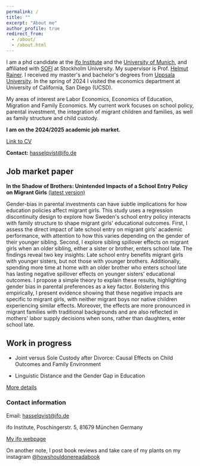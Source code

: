```yaml
---
permalink: /
title: ""
excerpt: "About me"
author_profile: true
redirect_from: 
  - /about/
  - /about.html
---
```


I am a phd candidate at the [ifo Institute](https://www.ifo.de/en) and the [University of Munich](https://www.en.econ.uni-muenchen.de/index.html), and affiliated with [SOFI](https://www.su.se/swedish-institute-for-social-research/) at Stockholm University. My supervisor is Prof. [Helmut Rainer](https://sites.google.com/ifo.de/hrainer/home). I received my master's and bachelor's degrees from [Uppsala University](https://www.nek.uu.se/?languageId=1). In the spring of 2024 I visited the economics department at University of California, San Diego (UCSD).

My areas of interest are Labor Economics, Economics of Education, Migration and Family Economics. My current work focuses on school policy, parental investment, the integration of migrant children and families, as well as family structure and child custody.

**I am on the 2024/2025 academic job market.**

[Link to CV](https://drive.google.com/file/d/177_YkAIlIHnAVo3mdBEbxHrIpTjy11oF/view?usp=drive_link)

**Contact:** hasselqvist@ifo.de

## Job market paper

**In the Shadow of Brothers: Unintended Impacts of a School Entry Policy on Migrant Girls** [(latest version)](https://drive.google.com/file/d/1VlyNQKRnW4lR3zznOtuTZhGrMk6AjBb1/view?usp=drive_link)

Gender-bias in parental investments can have subtle implications for how education policies affect migrant girls. This study uses a regression discontinuity design to explore how Sweden's school entry policy interacts with family structure to shape migrant girls' educational outcomes. First, I assess the direct impact of late school entry on migrant girls' academic performance, with attention to how this varies depending on the gender of their younger sibling.  Second, I explore sibling spillover effects on migrant girls when an older sibling, either a sister or brother, enters school late.  The findings reveal two key insights: Late school entry benefits migrant girls with younger sisters, but not those with younger brothers. Additionally, spending more time at home with an older brother who enters school late has lasting negative spillover effects on younger sisters' educational outcomes.
I propose a simple theory to explain these results, highlighting gender bias in parental preferences as a key factor. Bolstering this empirically, I present evidence showing that these negative impacts are specific to migrant girls, with neither migrant boys nor native children experiencing similar effects. Moreover, the effects are more pronounced in migrant families with traditional backgrounds and are also reflected in mothers' labor supply decisions when sons, rather than daughters, enter school late. 


## Work in progress


* Joint versus Sole Custody after Divorce: Causal Effects on Child Outcomes and Family Environment

* Linguistic Distance and the Gender Gap in Education


[More details](https://hasselqvist.github.io/research/)


### Contact information

Email: hasselqvist@ifo.de

ifo Institute, Poschingerstr. 5, 81679 München Germany

[My ifo webpage](https://www.ifo.de/en/hasselqvist-a)



On another note, I post book reviews and take care of my plants on my instagram [@howshouldonereadabook](https://instagram.com/howshouldonereadabook?igshid=ZDdkNTZiNTM=) 


